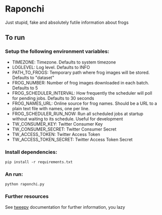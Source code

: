 # Raponchi
Just stupid, fake and absolutely futile information about frogs

## To run

### Setup the following environment variables:

- TIMEZONE: Timezone. Defaults to system timezone
- LOGLEVEL: Log level. Defaults to INFO
- PATH_TO_FROGS: Temporary path where frog images will be stored. Defaults to "dataset"
- FROG_NUMBER: Number of frog images downloaded in each batch. Defaults to 5
- FROG_SCHEDULER_INTERVAL: How frequently the scheduler will poll for pending jobs. Defaults to 30 seconds
- FROG_NAMES_URL: Online source for frog names. Should be a URL to a plain text file with names, one per line.
- FROG_SCHEDULER_RUN_NOW: Run all scheduled jobs at startup without waiting to its schedule. Useful for development
- TW_CONSUMER_KEY: Twitter Consumer Key
- TW_CONSUMER_SECRET: Twitter Consumer Secret
- TW_ACCESS_TOKEN: Twitter Access Token
- TW_ACCESS_TOKEN_SECRET: Twitter Access Token Secret

### Install dependencies:

```
pip install -r requirements.txt
```

### An run:

```
python raponchi.py
```

### Further resources

See [tweepy](https://docs.tweepy.org/en/stable/index.html) documentation for further information, you lazy

